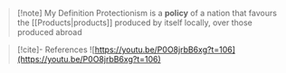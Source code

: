 >[!note] My Definition
Protectionism is a **policy** of a nation that favours the [[Products|products]] produced by itself locally, over those produced abroad












>[!cite]- References
>![https://youtu.be/P0O8jrbB6xg?t=106](https://youtu.be/P0O8jrbB6xg?t=106)